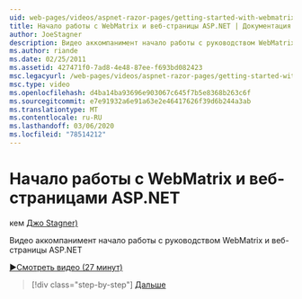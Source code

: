 ```yaml
---
uid: web-pages/videos/aspnet-razor-pages/getting-started-with-webmatrix-and-aspnet-web-pages
title: Начало работы с WebMatrix и веб-страницы ASP.NET | Документация Майкрософт
author: JoeStagner
description: Видео аккомпанимент начало работы с руководством WebMatrix и веб-страницы ASP.NET
ms.author: riande
ms.date: 02/25/2011
ms.assetid: 427471f0-7ad8-4e48-87ee-f693bd082423
msc.legacyurl: /web-pages/videos/aspnet-razor-pages/getting-started-with-webmatrix-and-aspnet-web-pages
msc.type: video
ms.openlocfilehash: d4ba14ba93696e903067c645f7b5e8368b263c6f
ms.sourcegitcommit: e7e91932a6e91a63e2e46417626f39d6b244a3ab
ms.translationtype: MT
ms.contentlocale: ru-RU
ms.lasthandoff: 03/06/2020
ms.locfileid: "78514212"
---
```

# <a name="getting-started-with-webmatrix-and-aspnet-web-pages"></a>Начало работы с WebMatrix и веб-страницами ASP.NET

кем [Джо Stagner)](https://github.com/JoeStagner)

Видео аккомпанимент начало работы с руководством WebMatrix и веб-страницы ASP.NET

[&#9654;Смотреть видео (27 минут)](https://channel9.msdn.com/Blogs/ASP-NET-Site-Videos/getting-started-with-webmatrix-and-aspnet-web-pages)

> [!div class="step-by-step"]
> [Дальше](introduction-to-aspnet-web-programming-using-the-razor-syntax.md)

